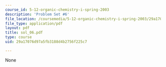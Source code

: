 ```yaml
---
course_id: 5-12-organic-chemistry-i-spring-2003
description: 'Problem Set #6'
file_location: /coursemedia/5-12-organic-chemistry-i-spring-2003/29a17076d97a5fb3188d4b2756f225c7_sol_06.pdf
file_type: application/pdf
layout: pdf
title: sol_06.pdf
type: course
uid: 29a17076d97a5fb3188d4b2756f225c7

---
```

None
